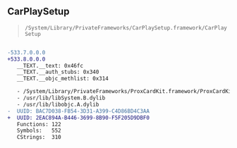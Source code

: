## CarPlaySetup

> `/System/Library/PrivateFrameworks/CarPlaySetup.framework/CarPlaySetup`

```diff

-533.7.0.0.0
+533.8.0.0.0
   __TEXT.__text: 0x46fc
   __TEXT.__auth_stubs: 0x340
   __TEXT.__objc_methlist: 0x314

   - /System/Library/PrivateFrameworks/ProxCardKit.framework/ProxCardKit
   - /usr/lib/libSystem.B.dylib
   - /usr/lib/libobjc.A.dylib
-  UUID: BAC7D038-FB54-3D31-A399-C4D86BD4C3AA
+  UUID: 2EAC894A-B446-3699-8B90-F5F205D9DBF0
   Functions: 122
   Symbols:   552
   CStrings:  310

```
